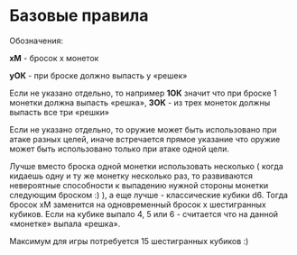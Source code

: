 # Базовые правила

Обозначения:

**xM** - бросок x монеток

**yОК** - при броске должно выпасть y «решек»

Если не указано отдельно, то например **1ОК** значит что при броске 1 монетки должна выпасть «решка», **3ОК** - из трех монеток должны выпасть все три «решки»

Если не указано отдельно, то оружие может быть использовано при атаке разных целей, иначе встречается прямое указание что оружие может быть использовано только при атаке одной цели.

Лучше вместо броска одной монетки использовать несколько ( когда кидаешь одну и ту же монетку несколько раз, то развиваются невероятные способности к выпадению нужной стороны монетки следующим броском :) ), а еще лучше - классические кубики d6. Тогда бросок xM заменится на одновременный бросок x шестигранных кубиков. Если на кубике выпало 4, 5 или 6 - считается что на данной «монетке» выпала «решка».

Максимум для игры потребуется 15 шестигранных кубиков :)